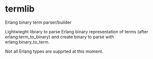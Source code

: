 # termlib
Erlang binary term parser/builder

Lightwieght library to parse Erlang binary representation of terms (after erlang:term_to_binary) and create binary to parse with erlang:binary_to_term.

Not all Erlang types are supprted at this moment.
